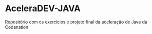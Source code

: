 # AceleraDEV-JAVA
Repositório com os exercícios e projeto final da aceleração de Java da Codenation.
